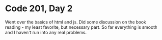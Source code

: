 <h1> Code 201, Day 2 </h1>

<p> Went over the basics of html and js. Did some discussion on the book reading - my least favorite, but necessary part. So far everything is smooth and I haven't run into any real problems. </p>
